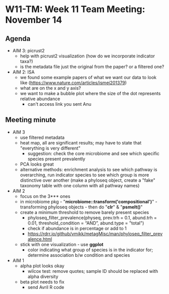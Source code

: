 # W11-TM: Week 11 Team Meeting: November 14

## Agenda
* AIM 3: picrust2
  - help with picrust2 visualization (how do we incorporate indicator taxa?)
  - is the metadata file just the original from the paper? or a filtered one?
* AIM 2: ISA
  - we found some example papers of what we want our data to look like (https://www.nature.com/articles/ismej201379)
  - what are on the x and y axis?
  - we want to make a bubble plot where the size of the dot represents relative abundance
      - can't access link you sent Anu

## Meeting minute
* AIM 3
  * use filtered metadata
  * heat map, all are significant results; may have to state that "everything is very different"
    * suggestion: check the core microbiome and see which specific species present prevalently
  * PCA looks great
  * alternative methods: enrichment analysis to see which pathway is overarching, run indicator species to see which group is more distinctive over another (make a phyloseq object, create a "fake" taxonomy table with one column with all pathway names)
* AIM 2
  * focus on the 3*** ones
  * in microbiome pkg - "**microbiome::transform('compositional')**" - transforming phyloseq objects - then do "**clr**" & "**psmelt()**"
  * create a minimum threshold to remove barely present species
    * phyloseq_filter_prevalence(physeq, prev.trh = 0.1, abund.trh = 0.01, threshold_condition = “AND”, abund.type = "total")
    * check if abundance is in percentage or add to 1
    * https://rdrr.io/github/vmikk/metagMisc/man/phyloseq_filter_prevalence.html
  * stick with one visualization - use **ggplot**
    * color indicating what group of species is in the indicator for; determine association b/w condition and species
* AIM 1
  * alpha plot looks okay
    * wilcox test: remove quotes; sample ID should be replaced with alpha diversity
  * beta plot needs to fix
    * send Avril R code
   
    
